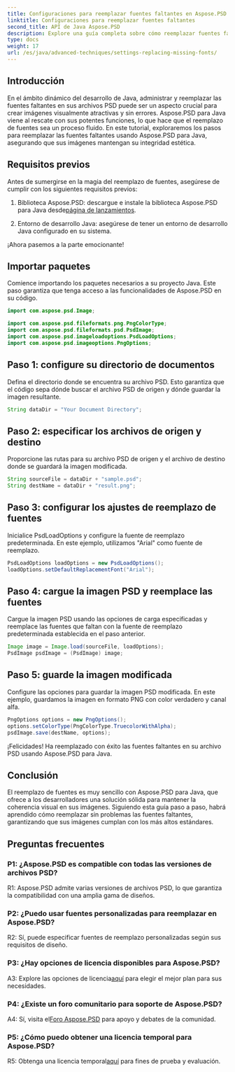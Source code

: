 ```yaml
---
title: Configuraciones para reemplazar fuentes faltantes en Aspose.PSD para Java
linktitle: Configuraciones para reemplazar fuentes faltantes
second_title: API de Java Aspose.PSD
description: Explore una guía completa sobre cómo reemplazar fuentes faltantes en Aspose.PSD para Java. Mejore el diseño de su imagen con una gestión de fuentes perfecta.
type: docs
weight: 17
url: /es/java/advanced-techniques/settings-replacing-missing-fonts/
---
```

## Introducción

En el ámbito dinámico del desarrollo de Java, administrar y reemplazar las fuentes faltantes en sus archivos PSD puede ser un aspecto crucial para crear imágenes visualmente atractivas y sin errores. Aspose.PSD para Java viene al rescate con sus potentes funciones, lo que hace que el reemplazo de fuentes sea un proceso fluido. En este tutorial, exploraremos los pasos para reemplazar las fuentes faltantes usando Aspose.PSD para Java, asegurando que sus imágenes mantengan su integridad estética.

## Requisitos previos

Antes de sumergirse en la magia del reemplazo de fuentes, asegúrese de cumplir con los siguientes requisitos previos:

1.  Biblioteca Aspose.PSD: descargue e instale la biblioteca Aspose.PSD para Java desde[página de lanzamientos](https://releases.aspose.com/psd/java/).

2. Entorno de desarrollo Java: asegúrese de tener un entorno de desarrollo Java configurado en su sistema.

¡Ahora pasemos a la parte emocionante!

## Importar paquetes

Comience importando los paquetes necesarios a su proyecto Java. Este paso garantiza que tenga acceso a las funcionalidades de Aspose.PSD en su código.

```java
import com.aspose.psd.Image;

import com.aspose.psd.fileformats.png.PngColorType;
import com.aspose.psd.fileformats.psd.PsdImage;
import com.aspose.psd.imageloadoptions.PsdLoadOptions;
import com.aspose.psd.imageoptions.PngOptions;
```

## Paso 1: configure su directorio de documentos

Defina el directorio donde se encuentra su archivo PSD. Esto garantiza que el código sepa dónde buscar el archivo PSD de origen y dónde guardar la imagen resultante.

```java
String dataDir = "Your Document Directory";
```

## Paso 2: especificar los archivos de origen y destino

Proporcione las rutas para su archivo PSD de origen y el archivo de destino donde se guardará la imagen modificada.

```java
String sourceFile = dataDir + "sample.psd";
String destName = dataDir + "result.png";
```

## Paso 3: configurar los ajustes de reemplazo de fuentes

Inicialice PsdLoadOptions y configure la fuente de reemplazo predeterminada. En este ejemplo, utilizamos "Arial" como fuente de reemplazo.

```java
PsdLoadOptions loadOptions = new PsdLoadOptions();
loadOptions.setDefaultReplacementFont("Arial");
```

## Paso 4: cargue la imagen PSD y reemplace las fuentes

Cargue la imagen PSD usando las opciones de carga especificadas y reemplace las fuentes que faltan con la fuente de reemplazo predeterminada establecida en el paso anterior.

```java
Image image = Image.load(sourceFile, loadOptions);
PsdImage psdImage = (PsdImage) image;
```

## Paso 5: guarde la imagen modificada

Configure las opciones para guardar la imagen PSD modificada. En este ejemplo, guardamos la imagen en formato PNG con color verdadero y canal alfa.

```java
PngOptions options = new PngOptions();
options.setColorType(PngColorType.TruecolorWithAlpha);
psdImage.save(destName, options);
```

¡Felicidades! Ha reemplazado con éxito las fuentes faltantes en su archivo PSD usando Aspose.PSD para Java.

## Conclusión

El reemplazo de fuentes es muy sencillo con Aspose.PSD para Java, que ofrece a los desarrolladores una solución sólida para mantener la coherencia visual en sus imágenes. Siguiendo esta guía paso a paso, habrá aprendido cómo reemplazar sin problemas las fuentes faltantes, garantizando que sus imágenes cumplan con los más altos estándares.

## Preguntas frecuentes

### P1: ¿Aspose.PSD es compatible con todas las versiones de archivos PSD?

R1: Aspose.PSD admite varias versiones de archivos PSD, lo que garantiza la compatibilidad con una amplia gama de diseños.

### P2: ¿Puedo usar fuentes personalizadas para reemplazar en Aspose.PSD?

R2: Sí, puede especificar fuentes de reemplazo personalizadas según sus requisitos de diseño.

### P3: ¿Hay opciones de licencia disponibles para Aspose.PSD?

 A3: Explore las opciones de licencia[aquí](https://purchase.aspose.com/buy) para elegir el mejor plan para sus necesidades.

### P4: ¿Existe un foro comunitario para soporte de Aspose.PSD?

 A4: Sí, visita el[Foro Aspose.PSD](https://forum.aspose.com/c/psd/34) para apoyo y debates de la comunidad.

### P5: ¿Cómo puedo obtener una licencia temporal para Aspose.PSD?

 R5: Obtenga una licencia temporal[aquí](https://purchase.aspose.com/temporary-license/) para fines de prueba y evaluación.